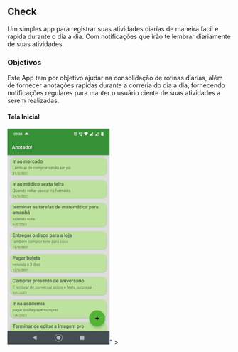 ## Check
Um simples app para registrar suas atividades diarías de maneira facil e rapida durante o dia a dia.
Com notificações que irão te lembrar diariamente de suas atividades.

### Objetivos 
Este App tem por objetivo ajudar na consolidação de rotinas diárias, além de fornecer anotações rapidas durante a correria do dia a dia, fornecendo notificações regulares para manter o usuário ciente de suas atividades a serem realizadas. 

#### Tela Inicial 
<img src="https://github.com/Patrick-Rafael/Imagens_dos_Apps/blob/master/pagina_principal.jpeg" width="230" height="486">" >

